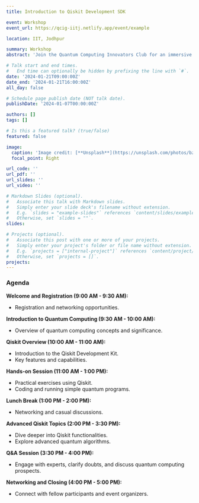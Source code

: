 ```yaml
---
title: Introduction to Qiskit Development SDK

event: Workshop
event_url: https://qcig-iitj.netlify.app/event/example

location: IIT, Jodhpur

summary: Workshop
abstract: 'Join the Quantum Computing Innovators Club for an immersive workshop on the Qiskit Development SDK at IIT Jodhpur on January 21, 2024. Delve into the world of quantum computing as we explore the fundamentals of Qiskit, a powerful open source quantum computing software development framework. Dont miss this opportunity to kickstart your journey into quantum programming and innovation.'

# Talk start and end times.
#   End time can optionally be hidden by prefixing the line with `#`.
date: '2024-01-21T09:00:00Z'
date_end: '2024-01-21T16:00:00Z'
all_day: false

# Schedule page publish date (NOT talk date).
publishDate: '2024-01-07T00:00:00Z'

authors: []
tags: []

# Is this a featured talk? (true/false)
featured: false

image:
  caption: 'Image credit: [**Unsplash**](https://unsplash.com/photos/bzdhc5b3Bxs)'
  focal_point: Right

url_code: ''
url_pdf: ''
url_slides: ''
url_video: ''

# Markdown Slides (optional).
#   Associate this talk with Markdown slides.
#   Simply enter your slide deck's filename without extension.
#   E.g. `slides = "example-slides"` references `content/slides/example-slides.md`.
#   Otherwise, set `slides = ""`.
slides:

# Projects (optional).
#   Associate this post with one or more of your projects.
#   Simply enter your project's folder or file name without extension.
#   E.g. `projects = ["internal-project"]` references `content/project/deep-learning/index.md`.
#   Otherwise, set `projects = []`.
projects:
---
```


### Agenda

**Welcome and Registration (9:00 AM - 9:30 AM):**
- Registration and networking opportunities.

**Introduction to Quantum Computing (9:30 AM - 10:00 AM):**
- Overview of quantum computing concepts and significance.

**Qiskit Overview (10:00 AM - 11:00 AM):**
- Introduction to the Qiskit Development Kit.
- Key features and capabilities.

**Hands-on Session (11:00 AM - 1:00 PM):**
- Practical exercises using Qiskit.
- Coding and running simple quantum programs.

**Lunch Break (1:00 PM - 2:00 PM):**
- Networking and casual discussions.

**Advanced Qiskit Topics (2:00 PM - 3:30 PM):**
- Dive deeper into Qiskit functionalities.
- Explore advanced quantum algorithms.

**Q&A Session (3:30 PM - 4:00 PM):**
- Engage with experts, clarify doubts, and discuss quantum computing prospects.

**Networking and Closing (4:00 PM - 5:00 PM):**
- Connect with fellow participants and event organizers.
